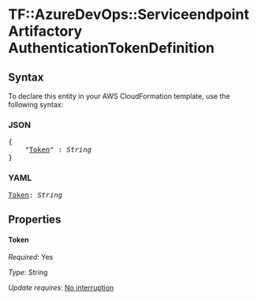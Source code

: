 # TF::AzureDevOps::ServiceendpointArtifactory AuthenticationTokenDefinition

## Syntax

To declare this entity in your AWS CloudFormation template, use the following syntax:

### JSON

<pre>
{
    "<a href="#token" title="Token">Token</a>" : <i>String</i>
}
</pre>

### YAML

<pre>
<a href="#token" title="Token">Token</a>: <i>String</i>
</pre>

## Properties

#### Token

_Required_: Yes

_Type_: String

_Update requires_: [No interruption](https://docs.aws.amazon.com/AWSCloudFormation/latest/UserGuide/using-cfn-updating-stacks-update-behaviors.html#update-no-interrupt)

